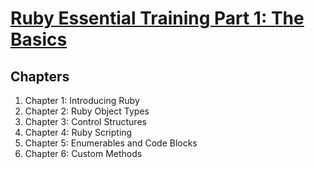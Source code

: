 # [Ruby Essential Training Part 1: The Basics](https://www.linkedin.com/learning/ruby-essential-training-part-1-the-basics-15650551)

## Chapters

1. Chapter 1: Introducing Ruby
2. Chapter 2: Ruby Object Types
3. Chapter 3: Control Structures
4. Chapter 4: Ruby Scripting
5. Chapter 5: Enumerables and Code Blocks
6. Chapter 6: Custom Methods
